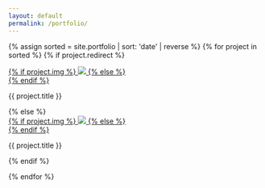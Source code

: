```yaml
---
layout: default
permalink: /portfolio/
---
```

{% assign sorted = site.portfolio | sort: 'date' | reverse %}
{% for project in sorted %}
{% if project.redirect %}
<div class="project">
    <div class="thumbnail">
        <a href="{{ project.redirect }}" target="_blank">
        {% if project.img %}
        <img class="thumbnail" src="{{ project.img }}"/>
        {% else %}
        <div class="thumbnail blankbox"></div>
        {% endif %}
        <span>
            <!-- <p>{{ project.description }}</p> -->
        </span>
        </a>
    </div>
    <p class="caption"> {{ project.title }}</p>
</div>
{% else %}

<div class="project ">
    <div class="thumbnail">
        <a href="{{ site.baseurl }}{{ project.url }}">
        {% if project.img %}
        <img class="thumbnail" src="{{ project.img }}"/>
        {% else %}
        <div class="thumbnail blankbox"></div>
        {% endif %}
        <span>
            <!-- <p>{{ project.description }}</p> -->
        </span>
        </a>
    </div>
    <p class="caption"> {{ project.title }}</p>
</div>

{% endif %}

{% endfor %}